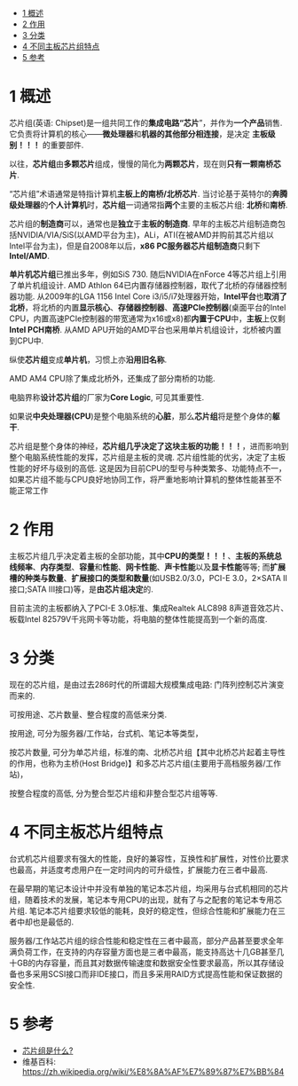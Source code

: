 
<!-- @import "[TOC]" {cmd="toc" depthFrom=1 depthTo=6 orderedList=false} -->

<!-- code_chunk_output -->

* [1 概述](#1-概述)
* [2 作用](#2-作用)
* [3 分类](#3-分类)
* [4 不同主板芯片组特点](#4-不同主板芯片组特点)
* [5 参考](#5-参考)

<!-- /code_chunk_output -->

# 1 概述

芯片组(英语: Chipset)是一组共同工作的**集成电路“芯片**”，并作为**一个产品**销售. 它负责将计算机的核心——**微处理器**和**机器的其他部分相连接**，是决定 **主板级别！！！** 的重要部件. 

以往，**芯片组**由**多颗芯片**组成，慢慢的简化为**两颗芯片**，现在则**只有一颗南桥芯片**. 

“芯片组”术语通常是特指计算机**主板上的南桥/北桥芯片**. 当讨论基于英特尔的**奔腾级处理器**的**个人计算机**时，**芯片组**一词通常指**两个**主要的主板芯片组: **北桥**和**南桥**. 

芯片组的**制造商**可以，通常也是**独立**于**主板的制造商**. 早年的主板芯片组制造商包括NVIDIA/VIA/SiS(以AMD平台为主)，ALi，ATI(在被AMD并购前其芯片组以Intel平台为主)，但是自2008年以后，**x86 PC服务器芯片组制造商**只剩下**Intel/AMD**. 

**单片机芯片组**已推出多年，例如SiS 730. 随后NVIDIA在nForce 4等芯片组上引用了单片机组设计. AMD Athlon 64已内置存储器控制器，取代了北桥的存储器控制器功能. 从2009年的LGA 1156 Intel Core i3/i5/i7处理器开始，**Intel平台**也**取消了北桥**，将北桥的内置**显示核心**、**存储器控制器**、**高速PCIe控制器**(桌面平台的Intel CPU，内置高速PCIe控制器的带宽通常为x16或x8)都**内置于CPU**中，**主板**上仅剩**Intel PCH南桥**. 从AMD APU开始的AMD平台也采用单片机组设计，北桥被内置到CPU中. 

纵使**芯片组**变成**单片机**，习惯上亦**沿用旧名称**. 

AMD AM4 CPU除了集成北桥外，还集成了部分南桥的功能. 

电脑界称**设计芯片组**的厂家为**Core Logic**, 可见其重要性.

如果说**中央处理器(CPU**)是整个电脑系统的**心脏**，那么**芯片组**将是整个身体的**躯干**. 

芯片组是整个身体的神经，**芯片组几乎决定了这块主板的功能！！！**，进而影响到整个电脑系统性能的发挥，芯片组是主板的灵魂. 芯片组性能的优劣，决定了主板性能的好坏与级别的高低. 这是因为目前CPU的型号与种类繁多、功能特点不一，如果芯片组不能与CPU良好地协同工作，将严重地影响计算机的整体性能甚至不能正常工作

# 2 作用

主板芯片组几乎决定着主板的全部功能，其中**CPU的类型！！！**、**主板的系统总线频率**、**内存类型**、**容量**和**性能**、**网卡性能**、**声卡性能**以及**显卡性能**等等; 而**扩展槽的种类与数量**、**扩展接口的类型和数量**(如USB2.0/3.0，PCI-E 3.0，2×SATA II接口;SATA III接口)等，是**由芯片组决定**的. 

目前主流的主板都纳入了PCI-E 3.0标准、集成Realtek ALC898 8声道音效芯片、板载Intel 82579V千兆网卡等功能，将电脑的整体性能提高到一个新的高度. 

# 3 分类

现在的芯片组，是由过去286时代的所谓超大规模集成电路: 门阵列控制芯片演变而来的. 

可按用途、芯片数量、整合程度的高低来分类. 

按用途, 可分为服务器/工作站，台式机、笔记本等类型，

按芯片数量, 可分为单芯片组，标准的南、北桥芯片组【其中北桥芯片起着主导性的作用，也称为主桥(Host Bridge)】和多芯片芯片组(主要用于高档服务器/工作站)，

按整合程度的高低, 分为整合型芯片组和非整合型芯片组等等. 

# 4 不同主板芯片组特点

台式机芯片组要求有强大的性能，良好的兼容性，互换性和扩展性，对性价比要求也最高，并适度考虑用户在一定时间内的可升级性，扩展能力在三者中最高. 

在最早期的笔记本设计中并没有单独的笔记本芯片组，均采用与台式机相同的芯片组，随着技术的发展，笔记本专用CPU的出现，就有了与之配套的笔记本专用芯片组. 笔记本芯片组要求较低的能耗，良好的稳定性，但综合性能和扩展能力在三者中却也是最低的. 

服务器/工作站芯片组的综合性能和稳定性在三者中最高，部分产品甚至要求全年满负荷工作，在支持的内存容量方面也是三者中最高，能支持高达十几GB甚至几十GB的内存容量，而且其对数据传输速度和数据安全性要求最高，所以其存储设备也多采用SCSI接口而非IDE接口，而且多采用RAID方式提高性能和保证数据的安全性. 

# 5 参考

- [芯片组是什么?](https://www.bilibili.com/read/cv225339/)
- 维基百科: https://zh.wikipedia.org/wiki/%E8%8A%AF%E7%89%87%E7%BB%84